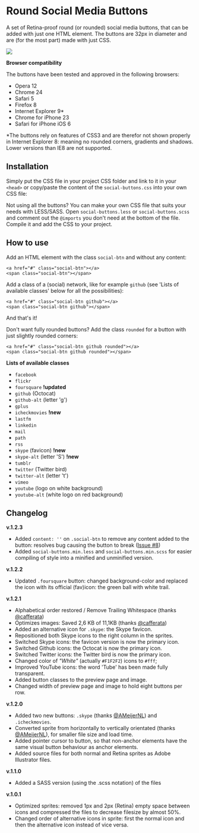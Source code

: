 Round Social Media Buttons
==========================

A set of Retina-proof round (or rounded) social media buttons, that can be added with just one HTML element. The buttons are 32px in diameter and are (for the most part) made with just CSS.

![](https://raw.github.com/timhuisman/round-social-media-buttons/master/screenshot-1.png)

**Browser compatibility**

The buttons have been tested and approved in the following browsers:

- Opera	12
- Chrome 24
- Safari 5
- Firefox 8
- Internet Explorer 9*
- Chrome for iPhone 23
- Safari for iPhone iOS 6

*The buttons rely on features of CSS3 and are therefor not shown properly in Internet Explorer 8: meaning no rounded corners, gradients and shadows. Lower versions than IE8 are not supported.



## Installation ##

Simply put the CSS file in your project CSS folder and link to it in your `<head>` or copy/paste the content of the `social-buttons.css` into your own CSS file:

Not using all the buttons? You can make your own CSS file that suits your needs with LESS/SASS. Open `social-buttons.less` or `social-buttons.scss` and comment out the `@imports` you don't need at the bottom of the file. Compile it and add the CSS to your project.



## How to use ##

Add an HTML element with the class `social-btn` and without any content:

	<a href="#" class="social-btn"></a>
	<span class="social-btn"></span>

Add a class of a (social) network, like for example `github` (see 'Lists of available classes' below for all the possibilities):

	<a href="#" class="social-btn github"></a>
	<span class="social-btn github"></span>

And that's it!

Don't want fully rounded buttons? Add the class `rounded` for a button with just slightly rounded corners:

	<a href="#" class="social-btn github rounded"></a>
	<span class="social-btn github rounded"></span>


**Lists of available classes**

- `facebook`
- `flickr`
- `foursquare` **!updated**
- `github` (Octocat)
- `github-alt` (letter 'g')
- `gplus`
- `icheckmovies` **!new**
- `lastfm`
- `linkedin`
- `mail`
- `path`
- `rss`
- `skype` (favicon) **!new**
- `skype-alt` (letter 'S') **!new**
- `tumblr`
- `twitter` (Twitter bird)
- `twitter-alt` (letter 't')
- `vimeo`
- `youtube` (logo on white background)
- `youtube-alt` (white logo on red background)

## Changelog ##

**v.1.2.3**

- Added `content: ''` on `.social-btn` to remove any content added to the button: resolves bug causing the button to break ([Issue #8](https://github.com/timhuisman/round-social-media-buttons/issues/10))
- Added `social-buttons.min.less` and `social-buttons.min.scss` for easier compiling of style into a minified and unminified version.

**v.1.2.2**

- Updated `.foursquare` button: changed background-color and replaced the icon with its official (fav)icon: the green ball with white trail.

**v.1.2.1**

- Alphabetical order restored / Remove Trailing Whitespace (thanks [@cafferata](https://github.com/cafferata))
- Optimizes images: Saved 2,6 KB of 11,1KB (thanks [@cafferata](https://github.com/cafferata))
- Added an alternative icon for `.skype`: the Skype favicon.
- Repositioned both Skype icons to the right column in the sprites.
- Switched Skype icons: the favicon version is now the primary icon.
- Switched Github icons: the Octocat is now the primary icon.
- Switched Twitter icons: the Twitter bird is now the primary icon.
- Changed color of _"White"_ (actually `#F1F2F2`) icons to `#fff`;
- Improved YouTube icons: the word 'Tube' has been made fully transparent.
- Added button classes to the preview page and image.
- Changed width of preview page and image to hold eight buttons per row.

**v.1.2.0**

- Added two new buttons: `.skype` (thanks [@AMeijerNL](https://github.com/AMeijerNL)) and `.icheckmovies`.
- Converted sprite from horizontally to vertically orientated (thanks [@AMeijerNL](https://github.com/AMeijerNL)), for smaller file size and load time.
- Added pointer cursor to button, so that non-anchor elements have the same visual button behaviour as anchor elements.
- Added source files for both normal and Retina sprites as Adobe Illustrator files.

**v.1.1.0**

- Added a SASS version (using the .scss notation) of the files

**v.1.0.1**

- Optimized sprites: removed 1px and 2px (Retina) empty space between icons and compressed the files to decrease filesize by almost 50%.
- Changed order of alternative icons in sprite: first the normal icon and then the alternative icon instead of vice versa.